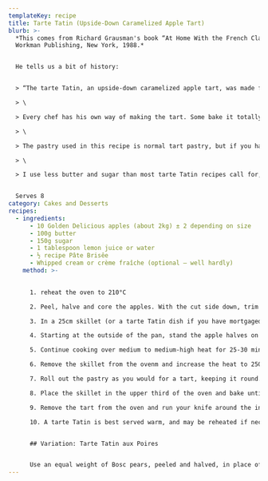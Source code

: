 ```yaml
---
templateKey: recipe
title: Tarte Tatin (Upside-Down Caramelized Apple Tart)
blurb: >-
  *This comes from Richard Grausman's book “At Home With the French Classics”.
  Workman Publishing, New York, 1988.*


  He tells us a bit of history:


  > “The tarte Tatin, an upside-down caramelized apple tart, was made famous by the Tatin sisters, who served this tart in their hotel restaurant in the early 1900s. It has been a very popular dessert ever since, and is my favourite apple dessert.\

  > \

  > Every chef has his own way of making the tart. Some bake it totally in the oven, while others cook the apples on top of the stove and finish baking it with its pastry in the oven. I use the second method.\

  > \

  > The pastry used in this recipe is normal tart pastry, but if you have puff pastry in your freezer, by all means use it, as do most restaurants in France. A half recipe of *pâte brisêe* is exactly the amount of dough needed, and the remainder can be frozen for another use. If, however, you are not sure of your pastry-rolling skills, use the whole recipe and roll out until ⅛ inch thick before using.\

  > \

  > I use less butter and sugar than most tarte Tatin recipes call for, and because of this I occasionally indulge by serving crème fraîche along with the tart.”


  Serves 8
category: Cakes and Desserts
recipes:
  - ingredients:
      - 10 Golden Delicious apples (about 2kg) ± 2 depending on size
      - 100g butter
      - 150g sugar
      - 1 tablespoon lemon juice or water
      - ½ recipe Pâte Brisêe
      - Whipped cream or crème fraîche (optional — well hardly)
    method: >-
      

      1. reheat the oven to 210°C

      2. Peel, halve and core the apples. With the cut side down, trim off a small slice from one side of each apple half so that it can stand on its side.

      3. In a 25cm skillet (or a tarte Tatin dish if you have mortgaged your house), heat the butter over medium heat. Add the sugar and lemon juice (if the apples are sour, use the water) and mix well. (The sugar will not be completely dissolved at this point.)

      4. Starting at the outside of the pan, stand the apple halves on their sides, one next to the other, filling the skillet tightly. Repeat, working your way into the centre. Fill any holes with pieces of cut apple. At this point the apples will stand a little above the rim of the skillet, but after a few minutes of cooking they will start to soften and you may be able to squeeze a few more bits of apple into the pan.

      5. Continue cooking over medium to medium-high heat for 25-30 minutes. The juice from the apples will first dissolve the sugar, then evaporate, and the sugar will slowly cook to the caramel stage. When the sugar bubbling around the apples is pale brown in colour, place the skillet in the upper third of the oven for 5 minutes. The apples will settle in the skillet.

      6. Remove the skillet from the ovenm and increase the heat to 250°C.

      7. Roll out the pastry as you would for a tart, keeping it round. When it is large enough to fully cover the top of the skillet, about 30cm in diameter, roll it up onto your rolling pin and unroll it over the top of the apples. The pastry will drop down the sides of the skillet. Run a paring knife around the edge, trimming off the excess pastry.

      8. Place the skillet in the upper third of the oven and bake until the pastry is lightly browned, about 15 to 20 minutes.

      9. Remove the tart from the oven and run your knife around the inside edge of the skillet to make sure the apples and pastry are not stuck to it. Holding a round heat-resistant platter inverted on the pastry with one hand, and the handle of the skillet (wrapped in a pot holder) with the other, turn the skillet upside down and place the platter on the counter. Slowly, lift off the skillet, unmolding the tart. The apples will have some spaces between them. Run a long metal spatula round the outside of the apples several times, drawing them towards the centre.A border of pastry will be revealed as the apples are compressed. Use the spatula to smooth the top of the tart.

      10. A tarte Tatin is best served warm, and may be reheated if necessary.


      ## Variation: Tarte Tatin aux Poires


      Use an equal weight of Bosc pears, peeled and halved, in place of the apples.
---
```

